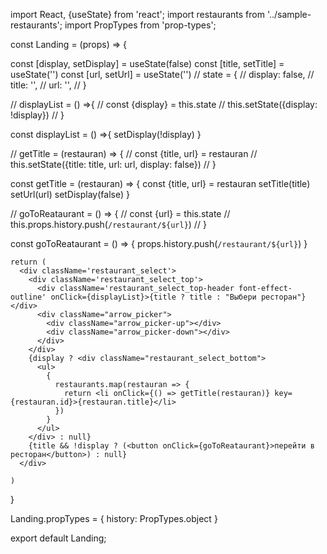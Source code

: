import React, {useState} from 'react';
import restaurants from '../sample-restaurants';
import PropTypes from 'prop-types';

 const Landing = (props) => {

  const [display, setDisplay] = useState(false)
  const [title, setTitle] = useState('')
  const [url, setUrl] = useState('')
  // state = {
  //   display: false,
  //   title: '',
  //   url: '',
  // }

  // displayList = () =>{
  //   const {display} = this.state
  //   this.setState({display: !display})
  // }

  const displayList = () =>{
    setDisplay(!display)
  }
  
  // getTitle = (restauran) => {
  //   const {title, url} = restauran
  //   this.setState({title: title, url: url, display: false})
  // }

  const getTitle = (restauran) => {
    const {title, url} = restauran
    setTitle(title)
    setUrl(url)
    setDisplay(false)
  }

  // goToReataurant = () => {
  //   const {url} = this.state
  //   this.props.history.push(`/restaurant/${url}`)
  // }

  const goToReataurant = () => {
    props.history.push(`/restaurant/${url}`)
  }

    return (
      <div className='restaurant_select'>
        <div className='restaurant_select_top'>
          <div className='restaurant_select_top-header font-effect-outline' onClick={displayList}>{title ? title : "Выбери ресторан"}</div>
          <div className="arrow_picker">
            <div className="arrow_picker-up"></div>
            <div className="arrow_picker-down"></div>
          </div>
        </div>
        {display ? <div className="restaurant_select_bottom">
          <ul>
            {
              restaurants.map(restauran => {
                return <li onClick={() => getTitle(restauran)} key={restauran.id}>{restauran.title}</li>
              })
            }
          </ul>
        </div> : null}
        {title && !display ? (<button onClick={goToReataurant}>перейти в ресторан</button>) : null}
      </div>

    )
 }

 Landing.propTypes = {
   history: PropTypes.object
 }

export default Landing;
